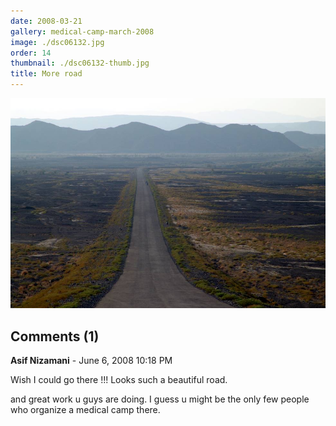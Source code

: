 ```yaml
---
date: 2008-03-21
gallery: medical-camp-march-2008
image: ./dsc06132.jpg
order: 14
thumbnail: ./dsc06132-thumb.jpg
title: More road
---
```


![More road](./dsc06132.jpg)

<div id="comments">

## Comments (1)

<div id="comment">

**Asif Nizamani** - June  6, 2008 10:18 PM

Wish I could go there !!! Looks such a beautiful road.

and great work u guys are doing. I guess u might be the only few people who organize a medical camp there.

</div>

</div>
